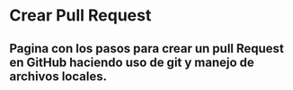 # Crear Pull Request

Pagina con los pasos para crear un pull Request en GitHub haciendo uso de git y manejo de archivos locales. 
-